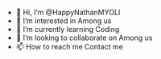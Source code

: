 - 👋 Hi, I’m @HappyNathanMYOLI
- 👀 I’m interested in Among us
- 🌱 I’m currently learning Coding
- 💞️ I’m looking to collaborate on Among us
- 📫 How to reach me Contact me

<!---
HappyNathanMYOLI/HappyNathanMYOLI is a ✨ special ✨ repository because its `README.md` (this file) appears on your GitHub profile.
You can click the Preview link to take a look at your changes.
--->
